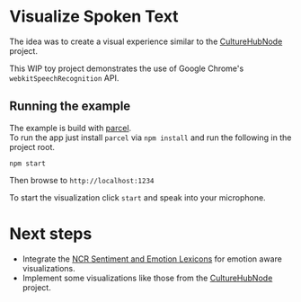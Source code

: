 # Visualize Spoken Text

The idea was to create a visual experience similar to the [CultureHubNode](https://github.com/mncmncmnc/CultureHubNode)
project.

This WIP toy project demonstrates the use of Google Chrome's `webkitSpeechRecognition` API.

## Running the example

The example is build with [parcel](https://github.com/parcel-bundler/parcel).  
To run the app just install `parcel` via `npm install` and run the following in the project root.

```
npm start
```

Then browse to `http://localhost:1234`

To start the visualization click `start` and speak into your microphone.

# Next steps

- Integrate the [NCR Sentiment and Emotion Lexicons](http://sentiment.nrc.ca/lexicons-for-research/) for emotion aware visualizations.
- Implement some visualizations like those from the [CultureHubNode](https://github.com/mncmncmnc/CultureHubNode) project.